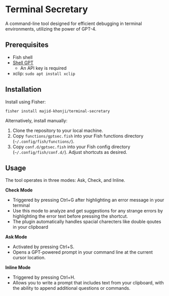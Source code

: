 # Terminal Secretary

A command-line tool designed for efficient debugging in terminal environments, utilizing the power of GPT-4.

## Prerequisites

- Fish shell
- [Shell GPT](https://github.com/TheR1D/shell_gpt)
  - An API key is required
- xclip: `sudo apt install xclip`

## Installation

Install using Fisher:
```fish
fisher install majid-khonji/terminal-secretary
```
Alternatively, install manually:
1. Clone the repository to your local machine.
2. Copy `functions/gptsec.fish` into your Fish functions directory (`~/.config/fish/functions/`).
3. Copy `conf.d/gptsec.fish` into your Fish config directory (`~/.config/fish/conf.d/`). Adjust shortcuts as desired.

## Usage

The tool operates in three modes: Ask, Check, and Inline.

**Check Mode**  
- Triggered by pressing Ctrl+G after highlighting an error message in your terminal  
- Use this mode to analyze and get suggestions for any strange errors by highlighting the error text before pressing the shortcut.
- The plugin automatically handles spacial charecters like double qoutes in your clipboard

**Ask Mode**  
- Activated by pressing Ctrl+S.  
- Opens a GPT-powered prompt in your command line at the current cursor location.


**Inline Mode**  
- Triggered by pressing Ctrl+H.  
- Allows you to write a prompt that includes text from your clipboard, with the ability to append additional questions or commands.

